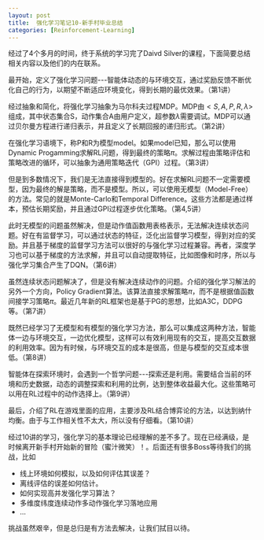 ```yaml
---
layout: post
title:  强化学习笔记10-新手村毕业总结
categories: [Reinforcement-Learning]
---
```



经过了4个多月的时间，终于系统的学习完了Daivd Silver的课程，下面简要总结相关内容以及他们的内在联系。

最开始，定义了强化学习问题---智能体动态的与环境交互，通过奖励反馈不断优化自己的行为，以期望不断适应环境变化，得到长期的最优效果。（第1讲）

经过抽象和简化，将强化学习抽象为马尔科夫过程MDP。MDP由$<S,A,P,R,\lambda>$组成，其中状态集合S，动作集合A由用户定义，超参数$\lambda$需要调试。MDP可以通过贝尔曼方程进行递归表示，并且定义了长期回报的递归形式。（第2讲）   

在强化学习语境下，称P和R为模型model。如果model已知，那么可以使用Dynamic Progamming求解RL问题，得到最终的策略$\pi$。求解过程由策略评估和策略改进的循环，可以抽象为通用策略迭代（GPI）过程。（第3讲）

但是到多数情况下，我们是无法直接得到模型的。好在求解RL问题不一定需要模型，因为最终的解是策略，而不是模型。所以，可以使用无模型（Model-Free）的方法。常见的就是Monte-Carlo和Temporal Difference。这些方法都是通过样本，预估长期奖励，并且通过GPI过程逐步优化策略。（第4,5讲）

此时无模型的问题虽然解决，但是动作值函数用表格表示，无法解决连续状态问题。好在有监督学习，可以通过状态的特征，泛化出监督学习模型，得到对应的奖励。并且基于梯度的监督学习方法可以很好的与强化学习过程兼容。再者，深度学习也可以基于梯度的方法求解，并且可以自动提取特征，比如图像和时序，所以与强化学习集合产生了DQN。（第6讲）

虽然连续状态问题解决了，但是没有解决连续动作的问题。介绍的强化学习解法的另外一个方向，Policy Gradient算法。该算法直接求解策略$\pi$，而不是根据值函数间接学习策略$\pi$。最近几年新的RL框架也是基于PG的思想，比如A3C，DDPG等。（第7讲）

既然已经学习了无模型和有模型的强化学习方法，那么可以集成这两种方法，智能体一边与环境交互，一边优化模型，这样可以有效利用现有的交互，提高交互数据的利用效率。因为有时候，与环境交互的成本是很高，但是与模型的交互成本很低。（第8讲）

智能体在探索环境时，会遇到一个哲学问题---探索还是利用。需要结合当前的环境和历史数据，动态的调整探索和利用的比例，达到整体收益最大化。这些策略可以用在RL过程中的动作选择上。（第9讲）

最后，介绍了RL在游戏里面的应用，主要涉及RL结合博弈论的方法，以达到纳什均衡。由于与工作相关性不太大，所以没有仔细看。（第10讲）

经过10讲的学习，强化学习的基本理论已经理解的差不多了。现在已经满级，是时候离开新手村开始新的冒险（蜜汁微笑）！。后面还有很多Boss等待我们的挑战，比如

* 线上环境如何模拟，以及如何评估其误差？
* 离线评估的误差如何估计。
* 如何实现高并发强化学习算法？
* 多维度纬度连续动作多动作强化学习落地应用
* ...

挑战虽然艰辛，但是总归是有方法去解决，让我们拭目以待。
